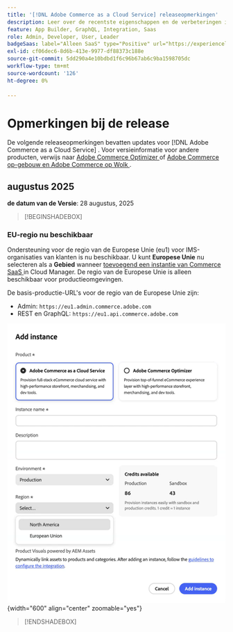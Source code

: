 ```yaml
---
title: '[!DNL Adobe Commerce as a Cloud Service] releaseopmerkingen'
description: Leer over de recentste eigenschappen en de verbeteringen in  [!DNL Adobe Commerce as a Cloud Service].
feature: App Builder, GraphQL, Integration, Saas
role: Admin, Developer, User, Leader
badgeSaas: label="Alleen SaaS" type="Positive" url="https://experienceleague.adobe.com/en/docs/commerce/user-guides/product-solutions" tooltip="Alleen van toepassing op Adobe Commerce as a Cloud Service- en Adobe Commerce Optimizer-projecten (door Adobe beheerde SaaS-infrastructuur)."
exl-id: cf06dec6-8d6b-413e-9977-df88373c188e
source-git-commit: 5dd290a4e10bdbd1f6c96b67ab6c9ba1598705dc
workflow-type: tm+mt
source-wordcount: '126'
ht-degree: 0%

---
```


# Opmerkingen bij de release

De volgende releaseopmerkingen bevatten updates voor [!DNL Adobe Commerce as a Cloud Service] . Voor versieinformatie voor andere producten, verwijs naar [ Adobe Commerce Optimizer ](../optimizer/release-notes.md) of [ Adobe Commerce op-gebouw en Adobe Commerce op Wolk ](https://experienceleague.adobe.com/en/docs/commerce-operations/release/notes/overview).

## augustus 2025

**de datum van de Versie**: 28 augustus, 2025

>[!BEGINSHADEBOX]

### EU-regio nu beschikbaar

Ondersteuning voor de regio van de Europese Unie (eu1) voor IMS-organisaties van klanten is nu beschikbaar. U kunt **Europese Unie** nu selecteren als a **Gebied** wanneer [ toevoegend een instantie van Commerce SaaS ](./getting-started.md#create-an-instance) in Cloud Manager. De regio van de Europese Unie is alleen beschikbaar voor productieomgevingen.

De basis-productie-URL&#39;s voor de regio van de Europese Unie zijn:

* Admin: `https://eu1.admin.commerce.adobe.com`
* REST en GraphQL: `https://eu1.api.commerce.adobe.com`

![ creeer instantie ](./assets/create-instance-eu.png){width="600" align="center" zoomable="yes"}

>[!ENDSHADEBOX]
